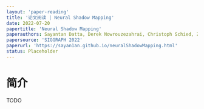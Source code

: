 ```yaml
---
layout: 'paper-reading'
title: '论文阅读 | Neural Shadow Mapping'
date: 2022-07-20
papertitle: 'Neural Shadow Mapping'
paperauthors: Sayantan Datta, Derek Nowrouzezahrai, Christoph Schied, Zhao Dong
papersource: 'SIGGRAPH 2022'
paperurl: 'https://sayan1an.github.io/neuralShadowMapping.html'
status: Placeholder
---
```


# 简介

TODO